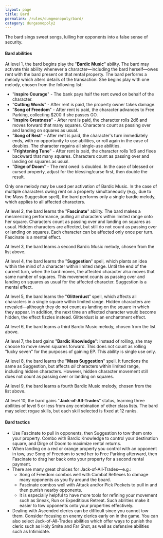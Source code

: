 ```yaml
---
layout: page
title: Bard
permalink: /rules/dungeonopoly/bard/
category: dungeonopoly2
---
```

The bard sings sweet songs, lulling her opponents into a false sense of security.

#### Bard abilities

At level 1, the bard begins play the "**Bardic Music**" ability. The bard may activate this ability whenever a character—including the bard herself—owes rent with the bard present on that rental property. The bard performs a melody which alters details of the transaction. She begins play with one melody, chosen from the following list:

*   "**Inspire Courage**" - The bank pays half the rent owed on behalf of the character.
*   "**Cutting Words**" - After rent is paid, the property owner takes damage.
*   "**Song of Freedom**" - After rent is paid, the character advances to Free Parking, collecting $200 if she passes GO.
*   "**Inspire Greatness**" - After rent is paid, the character rolls 2d6 and moves forward that many squares. Characters count as passing over and landing on squares as usual.
*   "**Song of Rest**" - After rent is paid, the character's turn immediately ends, with no opportunity to use abilities, or roll again in the case of doubles. The character regains all single-use abilities.
*   "**Frightening Tune**" - After rent is paid, the character rolls 1d6 and flees backward that many squares. Characters count as passing over and landing on squares as usual.
*   "**Dirge of Doom**" - The rent owed is doubled. In the case of blessed or cursed property, adjust for the blessing/curse first, then double the result.

Only one melody may be used per activation of Bardic Music. In the case of multiple characters owing rent on a property simultaneously (e.g., due to the Mass Suggestion spell), the bard performs only a single bardic melody, which applies to all affected characters.

At level 2, the bard learns the "**Fascinate**" ability. The bard makes a mesmerizing performance, pulling all characters within limited range onto her square. Characters count as passing over and landing on squares as usual. Hidden characters are affected, but still do not count as passing over or landing on squares. Each character can be affected only once per turn. Fascinate is a mental effect.

At level 3, the bard learns a second Bardic Music melody, chosen from the list above.

At level 4, the bard learns the "**Suggestion**" spell, which plants an idea within the mind of a character within limited range. Until the end of the current turn, when the bard moves, the affected character also moves that same number of squares. This movement counts as passing over and landing on squares as usual for the affected character. Suggestion is a mental effect.

At level 5, the bard learns the "**Glitterdust**" spell, which affects all characters in a single square within limited range. Hidden characters are revealed—although they do not count as landing on the square in which they appear. In addition, the next time an affected character would become hidden, the effect fizzles instead. Glitterdust is an enchantment effect.

At level 6, the bard learns a third Bardic Music melody, chosen from the list above.

At level 7, the bard gains "**Bardic Knowledge**": instead of rolling, she may choose to move seven squares forward. This does not count as rolling "lucky seven" for the purposes of gaining EP. This ability is single use only.

At level 8, the bard learns the "**Mass Suggestion**" spell. It functions the same as Suggestion, but affects _all_ characters within limited range, including hidden characters. However, hidden character movement still does not count as passing over or landing on squares.

At level 9, the bard learns a fourth Bardic Music melody, chosen from the list above.

At level 10, the bard gains "**Jack-of-All-Trades**" status, learning three abilities of level 5 or less from any combination of other class lists. The bard may select rogue skills, but each skill selected is fixed at 12 ranks.

#### Bard tactics

*   Use Fascinate to pull in opponents, then Suggestion to tow them onto your property. Combo with Bardic Knowledge to control your destination square, and Dirge of Doom to maximize rental returns.
*   When landing on a red or orange property you control with an opponent in tow, use Song of Freedom to send her to Free Parking afterward, then Fascinate to drag her back onto your property for a second rental payment.
*   There are many great choices for Jack-of-All-Trades—e.g.:
    *   Song of Freedom combos well with Combat Reflexes to damage many opponents as you fly around the board.
    *   Fascinate combos well with Attack and/or Pick Pockets to pull in and then punish nearby opponents.
    *   It is especially helpful to have more tools for refining your movement such as Sneak, Run or Expeditious Retreat. Such abilities make it easier to tow opponents onto your properties effectively.
*   Dealing with Ascended clerics can be difficult since you cannot tow them. Consider focusing on enemy clerics early on in the game. You can also select Jack-of-All-Trades abilities which offer ways to punish the cleric such as Holy Smite and Far Shot, as well as defensive abilities such as Intimidate.

